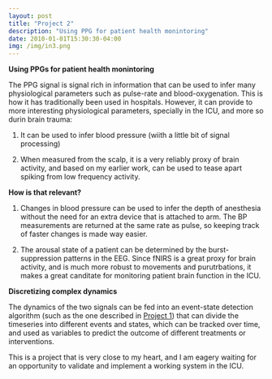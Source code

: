 ```yaml
---
layout: post
title: "Project 2"
description: "Using PPG for patient health monintoring"
date: 2010-01-01T15:30:30-04:00
img: /img/in3.png
---
```


**Using PPGs for patient health monintoring**

The PPG signal is signal rich in information that can be used to infer many physiological parameters such as pulse-rate and blood-oxygenation.
This is how it has traditionally been used in hospitals. However, it can provide to more interesting physiological parameters, specially in the ICU, and more so durin brain trauma:

1. It can be used to infer blood pressure (wiith a little bit of signal processing)

2. When measured from the scalp, it is a very reliably proxy of brain activity, and based on my earlier work, can be used to tease apart spiking from low frequency activity.

**How is that relevant?**

1. Changes in blood pressure can be used to infer the depth of anesthesia without the need for an extra device that is attached to arm. The BP measurements are returned at the same rate as pulse, so keeping track of faster changes is made way easier.

2. The arousal state of a patient can be determined by the burst-suppression patterns in the EEG. Since fNIRS is a great proxy for brain activity, and is much more robust to movements and purutrbations, it makes a great canditate for monitoring patient brain function in the ICU.

<b>
Discretizing complex dynamics
</b>

The dynamics of the two signals can be fed into an event-state detection algorithm (such as the one described in [Project 1](/portfolio/05_event-state-detection)) that can divide the timeseries into different events and states, which can be tracked over time, and used as variables to predict the outcome of different treatments or interventions.

This is a project that is very close to my heart, and I am eagery waiting for an opportunity to validate and implement a working system in the ICU.

